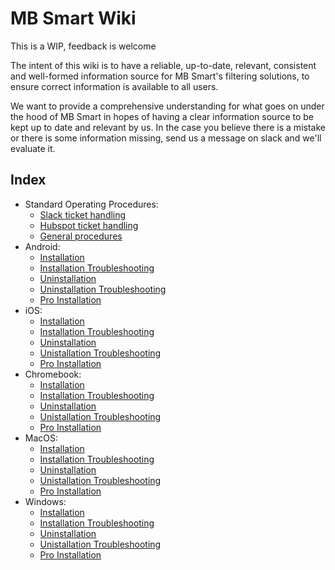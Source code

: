 # MB Smart Wiki

This is a WIP, feedback is welcome

The intent of this wiki is to have a reliable, up-to-date, relevant, consistent and well-formed information source for MB Smart's filtering solutions, to ensure correct information is available to all users.

We want to provide a comprehensive understanding for what goes on under the hood of MB Smart in hopes of having a clear information source to be kept up to date and relevant by us. In the case you believe there is a mistake or there is some information missing, send us a message on slack and we'll evaluate it.

## Index
- Standard Operating Procedures:
    - [Slack ticket handling](./SOPs/slack_ticket.md)
    - [Hubspot ticket handling](./SOPs/hubspot_ticket.md)
    - [General procedures](./SOPs/general.md)
- Android:
    - [Installation](./android/installation.md)
    - [Installation Troubleshooting](./android/installation_troubleshooting.md)
    - [Uninstallation](./android/uninstallation.md)
    - [Uninstallation Troubleshooting](./android/uninstallation_troubleshooting.md)
    - [Pro Installation](./android/pro_installation.md)
- iOS:
    - [Installation](./iOS/installation.md)
    - [Installation Troubleshooting](./iOS/installation_troubleshooting.md)
    - [Uninstallation](./iOS/uninstallation.md)
    - [Unistallation Troubleshooting](./iOS/uninstallation_troubleshooting.md)
    - [Pro Installation](./iOS/pro_installation.md)
- Chromebook:
    - [Installation](./chromebook/installation.md)
    - [Installation Troubleshooting](./chromebook/installation_troubleshooting.md)
    - [Uninstallation](./chromebook/uninstallation.md)
    - [Unistallation Troubleshooting](./chromebook/uninstallation_troubleshooting.md)
    - [Pro Installation](./chromebook/pro_installation.md)
- MacOS:
    - [Installation](./macOS/installation.md)
    - [Installation Troubleshooting](./macOS/installation_troubleshooting.md)
    - [Uninstallation](./macOS/uninstallation.md)
    - [Unistallation Troubleshooting](./macOS/uninstallation_troubleshooting.md)
    - [Pro Installation](./macOS/pro_installation.md)
- Windows:
    - [Installation](./windows/installation.md)
    - [Installation Troubleshooting](./windows/installation_installation.md)
    - [Uninstallation](./windows/uninstallation.md)
    - [Unistallation Troubleshooting](./windows/uninstallation_installation.md)
    - [Pro Installation](./windows/pro_installation.md)
